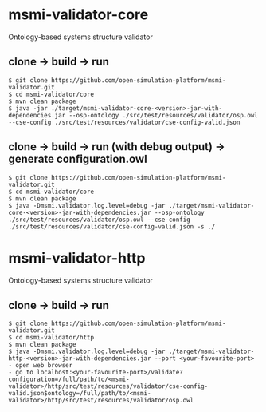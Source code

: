 # msmi-validator-core
Ontology-based systems structure validator

## clone -> build -> run
```
$ git clone https://github.com/open-simulation-platform/msmi-validator.git
$ cd msmi-validator/core
$ mvn clean package
$ java -jar ./target/msmi-validator-core-<version>-jar-with-dependencies.jar --osp-ontology ./src/test/resources/validator/osp.owl --cse-config ./src/test/resources/validator/cse-config-valid.json
```

## clone -> build -> run (with debug output) -> generate configuration.owl
```
$ git clone https://github.com/open-simulation-platform/msmi-validator.git
$ cd msmi-validator/core
$ mvn clean package
$ java -Dmsmi.validator.log.level=debug -jar ./target/msmi-validator-core-<version>-jar-with-dependencies.jar --osp-ontology ./src/test/resources/validator/osp.owl --cse-config ./src/test/resources/validator/cse-config-valid.json -s ./
```

# msmi-validator-http
Ontology-based systems structure validator

## clone -> build -> run
```
$ git clone https://github.com/open-simulation-platform/msmi-validator.git
$ cd msmi-validator/http
$ mvn clean package
$ java -Dmsmi.validator.log.level=debug -jar ./target/msmi-validator-http-<version>-jar-with-dependencies.jar --port <your-favourite-port>
- open web browser
- go to localhost:<your-favourite-port>/validate?configuration=/full/path/to/<msmi-validator>/http/src/test/resources/validator/cse-config-valid.json$ontology=/full/path/to/<msmi-validator>/http/src/test/resources/validator/osp.owl
```
